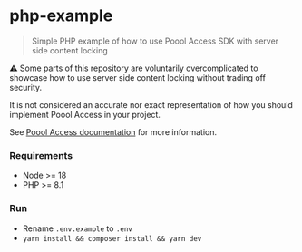 # php-example

> Simple PHP example of how to use Poool Access SDK with server side content locking

⚠️ Some parts of this repository are voluntarily overcomplicated to showcase how to use server side content locking without trading off security.

It is not considered an accurate nor exact representation of how you should implement Poool Access in your project.

See [Poool Access documentation](https://poool.dev/docs/access/javascript) for more information.

### Requirements

- Node >= 18
- PHP >= 8.1

### Run

- Rename `.env.example` to `.env`
- `yarn install && composer install && yarn dev`

